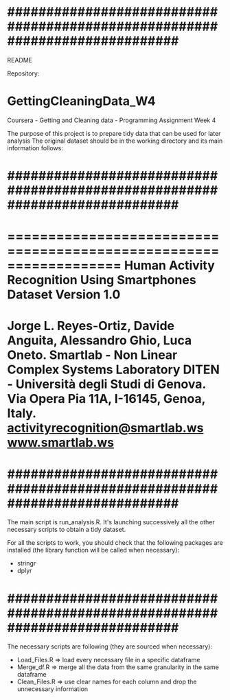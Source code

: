 # ############################################################################ #
README

Repository:
# GettingCleaningData_W4
Coursera - Getting and Cleaning data - Programming Assignment Week 4

The purpose of this project is to prepare tidy data that can be used for later analysis
The original dataset should be in the working directory and its main information follows: 
# ############################################################################ #
==================================================================
Human Activity Recognition Using Smartphones Dataset
Version 1.0
==================================================================
Jorge L. Reyes-Ortiz, Davide Anguita, Alessandro Ghio, Luca Oneto.
Smartlab - Non Linear Complex Systems Laboratory
DITEN - Università degli Studi di Genova.
Via Opera Pia 11A, I-16145, Genoa, Italy.
activityrecognition@smartlab.ws
www.smartlab.ws
==================================================================

# ############################################################################ #
The main script is run_analysis.R. 
It's launching successively all the other necessary scripts to obtain a tidy dataset.

For all the scripts to work, you should check that the following packages are installed
(the library function will be called when necessary):
- stringr
- dplyr

# ############################################################################ #
The necessary scripts are following (they are sourced when necessary):
- Load_Files.R => load every necessary file in a specific dataframe
- Merge_df.R => merge all the data from the same granularity in the same dataframe
- Clean_Files.R => use clear names for each column and drop the unnecessary information
